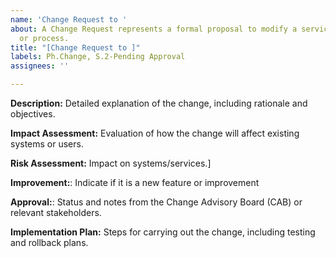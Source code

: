 ```yaml
---
name: 'Change Request to '
about: A Change Request represents a formal proposal to modify a service, system,
  or process.
title: "[Change Request to ]"
labels: Ph.Change, S.2-Pending Approval
assignees: ''

---
```


**Description:** Detailed explanation of the change, including rationale and objectives.

**Impact Assessment:** Evaluation of how the change will affect existing systems or users.

**Risk Assessment:** Impact on systems/services.]

**Improvement:**: Indicate if it is a new feature or improvement

**Approval:**: Status and notes from the Change Advisory Board (CAB) or relevant stakeholders.

**Implementation Plan:** Steps for carrying out the change, including testing and rollback plans.
